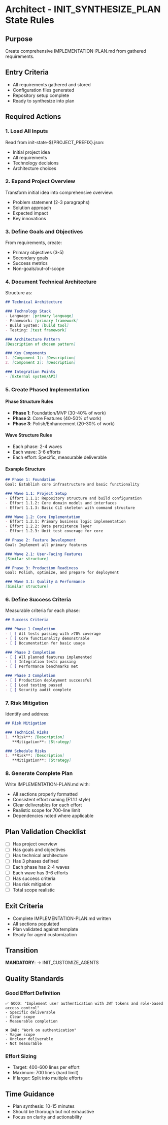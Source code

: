 # Architect - INIT_SYNTHESIZE_PLAN State Rules

## Purpose
Create comprehensive IMPLEMENTATION-PLAN.md from gathered requirements.

## Entry Criteria
- All requirements gathered and stored
- Configuration files generated
- Repository setup complete
- Ready to synthesize into plan

## Required Actions

### 1. Load All Inputs
Read from init-state-${PROJECT_PREFIX}.json:
- Initial project idea
- All requirements
- Technology decisions
- Architecture choices

### 2. Expand Project Overview
Transform initial idea into comprehensive overview:
- Problem statement (2-3 paragraphs)
- Solution approach
- Expected impact
- Key innovations

### 3. Define Goals and Objectives
From requirements, create:
- Primary objectives (3-5)
- Secondary goals
- Success metrics
- Non-goals/out-of-scope

### 4. Document Technical Architecture
Structure as:
```markdown
## Technical Architecture

### Technology Stack
- Language: [primary language]
- Framework: [primary framework]
- Build System: [build tool]
- Testing: [test framework]

### Architecture Pattern
[Description of chosen pattern]

### Key Components
1. [Component 1]: [Description]
2. [Component 2]: [Description]

### Integration Points
- [External system/API]
```

### 5. Create Phased Implementation

#### Phase Structure Rules
- **Phase 1**: Foundation/MVP (30-40% of work)
- **Phase 2**: Core Features (40-50% of work)
- **Phase 3**: Polish/Enhancement (20-30% of work)

#### Wave Structure Rules
- Each phase: 2-4 waves
- Each wave: 3-6 efforts
- Each effort: Specific, measurable deliverable

#### Example Structure
```markdown
## Phase 1: Foundation
Goal: Establish core infrastructure and basic functionality

### Wave 1.1: Project Setup
- Effort 1.1.1: Repository structure and build configuration
- Effort 1.1.2: Core domain models and interfaces
- Effort 1.1.3: Basic CLI skeleton with command structure

### Wave 1.2: Core Implementation
- Effort 1.2.1: Primary business logic implementation
- Effort 1.2.2: Data persistence layer
- Effort 1.2.3: Unit test coverage for core

## Phase 2: Feature Development
Goal: Implement all primary features

### Wave 2.1: User-Facing Features
[Similar structure]

## Phase 3: Production Readiness
Goal: Polish, optimize, and prepare for deployment

### Wave 3.1: Quality & Performance
[Similar structure]
```

### 6. Define Success Criteria
Measurable criteria for each phase:
```markdown
## Success Criteria

### Phase 1 Completion
- [ ] All tests passing with >70% coverage
- [ ] Core functionality demonstrable
- [ ] Documentation for basic usage

### Phase 2 Completion
- [ ] All planned features implemented
- [ ] Integration tests passing
- [ ] Performance benchmarks met

### Phase 3 Completion
- [ ] Production deployment successful
- [ ] Load testing passed
- [ ] Security audit complete
```

### 7. Risk Mitigation
Identify and address:
```markdown
## Risk Mitigation

### Technical Risks
1. **Risk**: [Description]
   **Mitigation**: [Strategy]

### Schedule Risks
1. **Risk**: [Description]
   **Mitigation**: [Strategy]
```

### 8. Generate Complete Plan
Write IMPLEMENTATION-PLAN.md with:
- All sections properly formatted
- Consistent effort naming (E1.1.1 style)
- Clear deliverables for each effort
- Realistic scope for 700-line limit
- Dependencies noted where applicable

## Plan Validation Checklist
- [ ] Has project overview
- [ ] Has goals and objectives
- [ ] Has technical architecture
- [ ] Has 3 phases defined
- [ ] Each phase has 2-4 waves
- [ ] Each wave has 3-6 efforts
- [ ] Has success criteria
- [ ] Has risk mitigation
- [ ] Total scope realistic

## Exit Criteria
- Complete IMPLEMENTATION-PLAN.md written
- All sections populated
- Plan validated against template
- Ready for agent customization

## Transition
**MANDATORY**: → INIT_CUSTOMIZE_AGENTS

## Quality Standards

### Good Effort Definition
```
✅ GOOD: "Implement user authentication with JWT tokens and role-based access control"
- Specific deliverable
- Clear scope
- Measurable completion

❌ BAD: "Work on authentication"
- Vague scope
- Unclear deliverable
- Not measurable
```

### Effort Sizing
- Target: 400-600 lines per effort
- Maximum: 700 lines (hard limit)
- If larger: Split into multiple efforts

## Time Guidance
- Plan synthesis: 10-15 minutes
- Should be thorough but not exhaustive
- Focus on clarity and actionability
